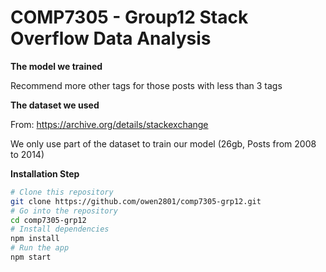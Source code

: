 # COMP7305 - Group12 Stack Overflow Data Analysis

**The model we trained**

Recommend more other tags for those posts with less than 3 tags

**The dataset we used**

From: https://archive.org/details/stackexchange

We only use part of the dataset to train our model (26gb, Posts from 2008 to 2014)

**Installation Step**

```bash
# Clone this repository
git clone https://github.com/owen2801/comp7305-grp12.git
# Go into the repository
cd comp7305-grp12
# Install dependencies
npm install
# Run the app
npm start
```
